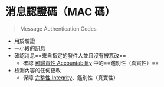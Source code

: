 # 消息認證碼（MAC 碼）
>Message Authentication Codes

- 用於驗證
- 一小段的訊息
- 確認消息==來自指定的發件人並且沒有被篡改==
	- 確認 [可歸責性 Accountability](可歸責性%20Accountability.md) 中的==鑑別性（真實性）==
- 檢測內容的任何更改
	- 保障 [完整性 Integrity](完整性%20Integrity.md)、鑑別性（真實性）